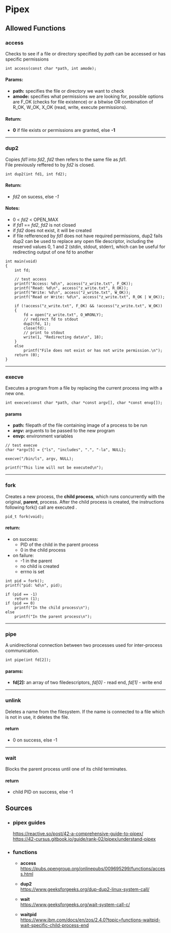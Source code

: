 
Pipex
===

Allowed Functions
---

### access

Checks to see if a file or directory specified by *path* can be accessed or has specific permissions <br>

~~~
int access(const char *path, int amode);
~~~

#### Params: <br>
- **path:** specifies the file or directory we want to check <br>
- **amode:** specifies what permissions we are looking for, possible options are F_OK (checks for file existence) or a bitwise OR combination of R_OK, W_OK, X_OK (read, write, execute permissions). <br>
#### Return: <br>
- **0** if file exists or permissions are granted, else **-1**

---

### dup2

Copies *fd1* into *fd2*, *fd2* then refers to the same file as *fd1*. <br>
File previously reffered to by *fd2* is closed.

~~~
int dup2(int fd1, int fd2);
~~~

#### Return: <br>
- *fd2* on sucess, else *-1*

#### Notes: <br>
- 0 < *fd2* < OPEN_MAX
- if *fd1* == *fd2*, *fd2* is not closed
- if *fd2* does not exist, it will be created
- if file refferenced by *fd1* does not have required permissions, dup2 fails
dup2 can be used to replace any open file descriptor, including the reserved values 0, 1 and 2 (stdin, stdout, stderr), which can be useful for redirecting output of one fd to another

~~~
int main(void)
{
	int fd;

	// test access
	printf("Access: %d\n", access("z_write.txt", F_OK));
	printf("Read: %d\n", access("z_write.txt", R_OK));
	printf("Write: %d\n", access("z_write.txt", W_OK));
	printf("Read or Write: %d\n", access("z_write.txt", R_OK | W_OK));

	if (!access("z_write.txt", F_OK) && !access("z_write.txt", W_OK))
	{
		fd = open("z_write.txt", O_WRONLY);
		// redirect fd to stdout
		dup2(fd, 1);
		close(fd);
		// print to stdout
		write(1, "Redirecting data\n", 18);
	}
	else
		printf("File does not exist or has not write permission.\n");
	return (0);
}
~~~

---

### execve

Executes a program from a file by replacing the current process img with a new one.

~~~
int execve(const char *path, char *const argv[], char *const envp[]);
~~~

#### params
- **path:** filepath of the file containing image of a process to be run
- **argv:** arguents to be passed to the new program
- **envp:** environment variables

~~~
// test execve
char *argv[5] = {"ls", "includes", ".", "-la", NULL};

execve("/bin/ls", argv, NULL);

printf("This line will not be executed\n");

~~~

---

### fork

Creates a new process, the **child process**, which runs concurrently with the original, **parent**, process. After the child process is created, the instructions following fork() call are executed .

~~~
pid_t fork(void);
~~~

#### return:
- on success:
	- PID of the child in the parent process
	- 0 in the child process
- on failure:
	- -1 in the parent
	- no child is created
	- errno is set

~~~
int pid = fork();
printf("pid: %d\n", pid);

if (pid == -1)
	return (1);
if (pid == 0)
	printf("In the child process\n");
else
	printf("In the parent process\n");
~~~

---

### pipe

A unidirectional connection between two processes used for inter-process communication.

~~~
int pipe(int fd[2]);
~~~

#### params:
- **fd[2]:** an array of two filedescriptors, *fd[0]* - read end, *fd[1]* - write end

---

### unlink

Deletes a name from the filesystem. If the name is connected to a file which is not in use, it deletes the file.

#### return
- 0 on success, else -1

---

### wait

Blocks the parent process until one of its child terminates.

#### return
- child PID on success, else -1

Sources
---

- ### pipex guides <br>

	https://reactive.so/post/42-a-comprehensive-guide-to-pipex/ <br>
	https://42-cursus.gitbook.io/guide/rank-02/pipex/understand-pipex <br>


- ### functions <br>

	- **access** <br>
		https://pubs.opengroup.org/onlinepubs/009695299/functions/access.html <br>

	- **dup2** <br>
		https://www.geeksforgeeks.org/dup-dup2-linux-system-call/ <br>

	- **wait** <br>
		https://www.geeksforgeeks.org/wait-system-call-c/ <br>

	- **waitpid** <br>
		https://www.ibm.com/docs/en/zos/2.4.0?topic=functions-waitpid-wait-specific-child-process-end


